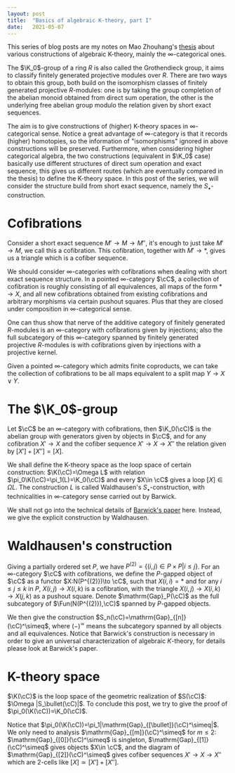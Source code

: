 ```yaml
---
layout: post
title:  "Basics of algebraic K-theory, part I"
date:   2021-05-07
---
```


<script type="text/x-mathjax-config">
    MathJax.Hub.Config({
      tex2jax: {
        inlineMath: [['$','$'], ['\\(','\\)']]
      },
      TeX: {
        extensions: ["AMSmath.js", "AMSsymbols.js", "AMScd.js"]
      },
      displayAlign: "center",
      displayIndent: "2em",
    });
  </script>
  <script type="text/javascript" src="https://cdnjs.cloudflare.com/ajax/libs/mathjax/2.7.1/MathJax.js?config=TeX-MML-AM_CHTML"></script>

<div style="display:none">
$\newcommand{\K}{\mathrm{K}}
\newcommand{\cC}{\mathcal{C}}
\newcommand{\Fun}{\mathrm{Fun}}$
</div>

This series of blog posts are my notes on Mao Zhouhang's [thesis](https://webusers.imj-prg.fr/~zhouhang.mao/M2_memoire.pdf) about various constructions of algebraic K-theory, mainly the $\infty$-categorical ones.

The $\K_0$-group of a ring $R$ is also called the Grothendieck group, it aims to classify finitely generated projective modules over $R$. There are two ways to obtain this group, both build on the isomorphism classes of finitely generated projective $R$-modules: one is by taking the group completion of the abelian monoid obtained from direct sum operation, the other is the underlying free abelian group modulo the relation given by short exact sequences.

The aim is to give constructions of (higher) K-theory spaces in $\infty$-categorical sense. Notice a great advantage of $\infty$-category is that it records (higher) homotopies, so the information of "isomorphisms" ignored in above constructions will be preserved. Furthermore, when considering higher categorical algebra, the two constructions (equivalent in $\K_0$ case) basically use different structures of direct sum operation and exact sequence, this gives us different routes (which are eventually compared in the thesis) to  define the K-theory space. In this post of the series, we will consider the structure build from short exact sequence, namely the $S_\bullet$-construction.

# Cofibrations
Consider a short exact sequence $M'\to M\to M''$, it's enough to just take $M'\to M$, we call this a cofibration. This cofibration, together with $M'\to *$, gives us a triangle which is a cofiber sequence.

We should consider $\infty$-categories with cofibrations when dealing with short exact sequence structure. In a pointed $\infty$-category $\cC$, a collection of cofibration is roughly consisting of all equivalences, all maps of the form $*\to X$, and all new cofibrations obtained from existing cofibrations and arbitrary morphisms via certain pushout squares. Plus that they are closed under composition in $\infty$-categorical sense.

One can thus show that nerve of the additive category of finitely generated $R$-modules is an $\infty$-category with cofibrations given by injections; also the full subcategory of this $\infty$-category spanned by finitely generated projective $R$-modules is with cofibrations given by injections with a projective kernel.

Given a pointed $\infty$-category which admits finite coproducts, we can take the collection of cofibrations to be all maps equivalent to a split map $Y\to X\vee Y$.

# The $\K_0$-group
Let $\cC$ be an $\infty$-category with cofibrations, then $\K_0(\cC)$ is the abelian group with generators given by objects in $\cC$, and for any cofibration $X'\to X$ and the cofiber sequence $X'\to X\to X''$ the relation given by $[X']+[X'']=[X]$.

We shall define the K-theory space as the loop space of certain construction: $\K(\cC)=\Omega L$ with relation $\pi_0\K(\cC)=\pi_1(L)=\K_0(\cC)$ and every $X\in \cC$ gives a loop $[X]\in\Omega L$. The construction $L$ is called Waldhausen's $S_\bullet$-construction, with technicalities in $\infty$-category sense carried out by Barwick.

We shall not go into the technical details of [Barwick's paper](https://arxiv.org/pdf/1204.3607.pdf) here. Instead, we give the explicit construction by Waldhausen.

# Waldhausen's construction
Giving a partially ordered set $P$, we have $P^{(2)}=\{(i,j)\in P\times P|i\leq j\}$. For an $\infty$-category $\cC$ with cofibrations, we define the $P$-gapped object of $\cC$ as a functor $X:N(P^{(2)})\to \cC$, such that $X(i,i)=*$ and for any $i\leq j\leq k$ in $P$, $X(i,j)\to X(i,k)$ is a cofibration, with the triangle $X(i,j)\to X(i,k) \to X(j,k)$ as a pushout square. Denote $\mathrm{Gap}_P(\cC)$ as the full subcategory of $\Fun(N(P^{(2)}),\cC)$ spanned by $P$-gapped objects.

We then give the construction $S_n(\cC)=\mathrm{Gap}_{[n]}(\cC)^\simeq$, where $(-)^\simeq$ means the subcategory spanned by all objects and all equivalences. Notice that Barwick's construction is necessary in order to give an universal characterization of algebraic $K$-theory, for details please look at Barwick's paper.

# K-theory space
$\K(\cC)$ is the loop space of the geometric realization of $S(\cC)$: $\Omega |S_\bullet(\cC)|$. To conclude this post, we try to give the proof of $\pi_0(\K(\cC))=\K_0(\cC)$.

Notice that $\pi_0(\K(\cC))=\pi_1|\mathrm{Gap}_{[\bullet]}(\cC)^\simeq|$. We only need to analysis $\mathrm{Gap}_{[m]}(\cC)^\simeq$ for $m\leq 2$: $\mathrm{Gap}_{[0]}(\cC)^\simeq$ is singleton, $\mathrm{Gap}_{[1]}(\cC)^\simeq$ gives objects $X\in \cC$, and the diagram of $\mathrm{Gap}_{[2]}(\cC)^\simeq$ gives cofiber sequences $X'\to X\to X''$ which are 2-cells like $[X]\simeq [X']+[X'']$.
